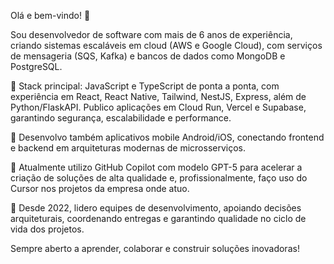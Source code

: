 Olá e bem-vindo! 👋

Sou desenvolvedor de software com mais de 6 anos de experiência, criando sistemas escaláveis em cloud (AWS e Google Cloud), com serviços de mensageria (SQS, Kafka) e bancos de dados como MongoDB e PostgreSQL.

🚀 Stack principal: JavaScript e TypeScript de ponta a ponta, com experiência em React, React Native, Tailwind, NestJS, Express, além de Python/FlaskAPI. Publico aplicações em Cloud Run, Vercel e Supabase, garantindo segurança, escalabilidade e performance.

📱 Desenvolvo também aplicativos mobile Android/iOS, conectando frontend e backend em arquiteturas modernas de microsserviços.

🤖 Atualmente utilizo GitHub Copilot com modelo GPT-5 para acelerar a criação de soluções de alta qualidade e, profissionalmente, faço uso do Cursor nos projetos da empresa onde atuo.

🎯 Desde 2022, lidero equipes de desenvolvimento, apoiando decisões arquiteturais, coordenando entregas e garantindo qualidade no ciclo de vida dos projetos.

Sempre aberto a aprender, colaborar e construir soluções inovadoras!
